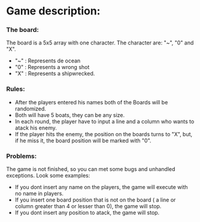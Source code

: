 # Game description:

### The board:

The board is a 5x5 array with one character. 
The character are: "~", "0" and "X".

- "~" : Represents de ocean
- "0" : Represents a wrong shot
- "X" : Represents a shipwrecked.

### Rules:

- After the players entered his names both of the Boards will be randomized.
- Both will have 5 boats, they can be any size.
- In each round, the player have to input a line and a column who wants to atack his enemy.
- If the player hits the enemy, the position on the boards turns to "X", but, if he miss it, the board position will be marked with "0".

### Problems:

The game is not finished, so you can met some bugs and unhandled exceptions. Look some examples:

- If you dont insert any name on the players, the game will execute with no name in players.
- If you insert one board position that is not on the board ( a line or column greater than 4 or lesser than 0), the game will stop.
- If you dont insert any position to atack, the game will stop.

